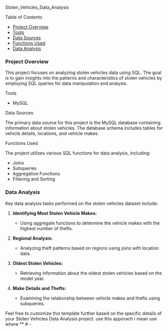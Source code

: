 Stolen_Vehicles_Data_Analysis

Table of Contents

- [Project Overview](#project-overview)
- [Tools](#tools)
- [Data Sources](#data-sources)
- [Functions Used](#functions-used)
- [Data Analysis](#data-analysis)
  
### Project Overview

This project focuses on analyzing stolen vehicles data using SQL. The goal is to gain insights into the patterns and characteristics of stolen vehicles by employing SQL queries for data manipulation and analysis.

Tools

- MySQL

Data Sources

The primary data source for this project is the MySQL database containing information about stolen vehicles. The database schema includes tables for vehicle details, locations, and vehicle makes.

Functions Used

The project utilizes various SQL functions for data analysis, including:

- Joins
- Subqueries
- Aggregation Functions
- Filtering and Sorting

### Data Analysis

Key data analysis tasks performed on the stolen vehicles dataset include:

1. **Identifying Most Stolen Vehicle Makes:**
   - Using aggregate functions to determine the vehicle makes with the highest number of thefts.

2. **Regional Analysis:**
   - Analyzing theft patterns based on regions using joins with location data.

3. **Oldest Stolen Vehicles:**
   - Retrieving information about the oldest stolen vehicles based on the model year.

4. **Make Details and Thefts:**
   - Examining the relationship between vehicle makes and thefts using subqueries.





Feel free to customize this template further based on the specific details of your Stolen Vehicles Data Analysis project.
use this apporach i mean use where ** # - 
